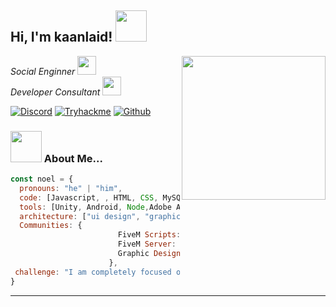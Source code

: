 <h2> Hi, I'm kaanlaid! <img src="https://media.giphy.com/media/v1.Y2lkPTc5MGI3NjExdTd5d2xjaTdwZWNncDUyamZ5eGJ6cHBjajhsOWxsYnQ5N2IwZmlmZiZlcD12MV9pbnRlcm5hbF9naWZfYnlfaWQmY3Q9cw/SlKBbQNNZNfcPRWYW7/giphy.gif" width="50"></h2>
<img align='right' src="https://media.giphy.com/media/v1.Y2lkPTc5MGI3NjExazY3aHgwb3h3aGNneml4Nzg0ejlpdTh1b3BjaGpsbmdlbjZrazI2MCZlcD12MV9pbnRlcm5hbF9naWZfYnlfaWQmY3Q9cw/YBw60OovOisQh1hlBy/giphy.gif" width="230">
<p><em>Social Enginner <img src="https://media.giphy.com/media/v1.Y2lkPTc5MGI3NjExbjYyaXlxcXc1dXl0M3ZnanZzemprN3FpdDJxZDJseTBpcHd4NTlqMCZlcD12MV9pbnRlcm5hbF9naWZfYnlfaWQmY3Q9cw/YLjpioGwkjt5ArI1ZA/giphy.gif" width="30"></br>Developer Consultant <img src="https://media.giphy.com/media/WUlplcMpOCEmTGBtBW/giphy.gif" width="30"> 
</em></p>

<a href='https://discord.com/users/1165633426230091906' target="_blank"><img alt='Discord' src='https://img.shields.io/badge/Discord-100000?style=flat-square&logo=Discord&logoColor=001EFF&labelColor=FFFFFF&color=1E00FF'/></a>
<a href='https://tryhackme.com/p/noelxmas' target="_blank"><img alt='Tryhackme' src='https://img.shields.io/badge/TryHackMe-100000?style=flat-square&logo=Tryhackme&logoColor=000000&labelColor=FFFFFF&color=000000'/></a>
<a href='https://github.com/kaanlaid' target="_blank"><img alt='Github' src='https://img.shields.io/badge/Github-100000?style=flat-square&logo=Github&logoColor=050505&labelColor=FFFFFF&color=000000'/></a>


### <img src="https://media.giphy.com/media/v1.Y2lkPTc5MGI3NjExOGpjN25nNDNid2x2eDNwaXY3YzVxaGw0bmNmem8ybTM5M2wxaDU3ciZlcD12MV9pbnRlcm5hbF9naWZfYnlfaWQmY3Q9cw/ZBgCqq8BQJqMhUkpmL/giphy.gif" width="50"> About Me...  

```javascript
const noel = {
  pronouns: "he" | "him",
  code: [Javascript, , HTML, CSS, MySQL, MongoDB, Java],
  tools: [Unity, Android, Node,Adobe After Efects , Adobe Photoshop,],
  architecture: ["ui design", "graphic design", "malware producing"],
  Communities: {
                        FiveM Scripts: "discord.gg/bravedev",
                        FiveM Server: "discord.gg/groviav",
                        Graphic Design: "discord.gg/noeldesign"
                      },
 challenge: "I am completely focused on Design."
}
```


---
